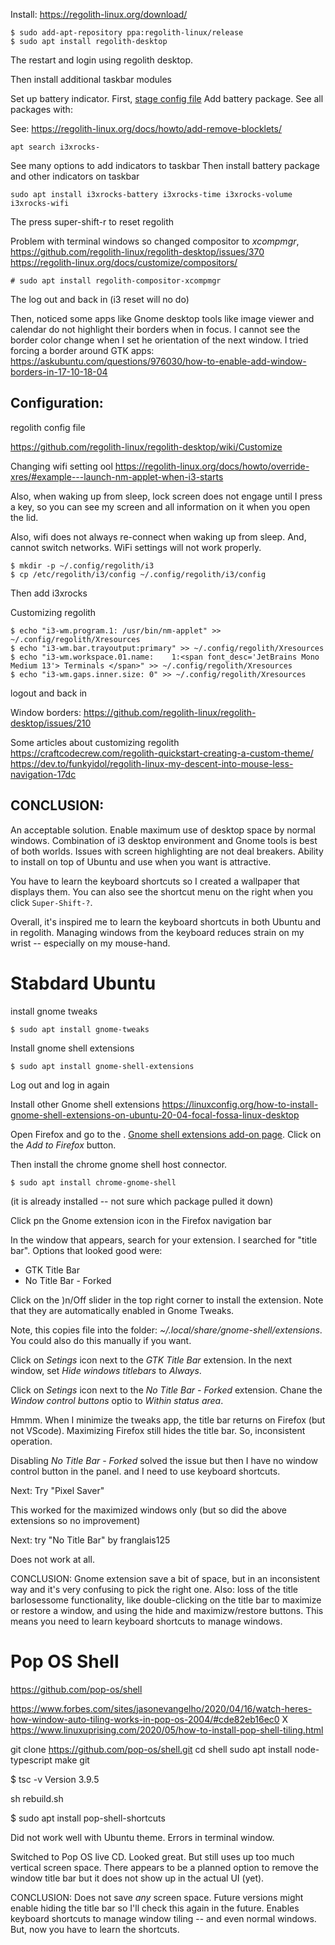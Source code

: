 Install:
https://regolith-linux.org/download/

```
$ sudo add-apt-repository ppa:regolith-linux/release
$ sudo apt install regolith-desktop
```

The restart and login using regolith desktop.




Then install additional taskbar modules

Set up battery indicator. First, [stage config file](https://regolith-linux.org/docs/howto/stage-configs/)
Add battery package. See all packages with:

See: https://regolith-linux.org/docs/howto/add-remove-blocklets/

```
apt search i3xrocks-
```

See many options to add indicators to taskbar
Then install battery package and other indicators on taskbar

```
sudo apt install i3xrocks-battery i3xrocks-time i3xrocks-volume
i3xrocks-wifi
```

The press super-shift-r to reset regolith



Problem with terminal windows so changed compositor to *xcompmgr*,
https://github.com/regolith-linux/regolith-desktop/issues/370
https://regolith-linux.org/docs/customize/compositors/

```
# sudo apt install regolith-compositor-xcompmgr
```

The log out and back in (i3 reset will no do)

Then, noticed some apps like Gnome desktop tools like image viewer and calendar do not highlight their borders when in focus. I cannot see the border color change when I set he orientation of the next window. 
I tried forcing a border around GTK apps:
https://askubuntu.com/questions/976030/how-to-enable-add-window-borders-in-17-10-18-04



Configuration:
-------------
regolith config file

https://github.com/regolith-linux/regolith-desktop/wiki/Customize


Changing wifi setting ool
https://regolith-linux.org/docs/howto/override-xres/#example---launch-nm-applet-when-i3-starts

Also, when waking up from sleep, lock screen does not engage until I press a key, so you can see my screen and all information on it when you open the lid.

Also, wifi does not always re-connect when waking up from sleep. And, cannot switch networks. WiFi settings will not work properly.





```
$ mkdir -p ~/.config/regolith/i3
$ cp /etc/regolith/i3/config ~/.config/regolith/i3/config
```

Then add i3xrocks



Customizing regolith

```
$ echo "i3-wm.program.1: /usr/bin/nm-applet" >> ~/.config/regolith/Xresources
$ echo "i3-wm.bar.trayoutput:primary" >> ~/.config/regolith/Xresources
$ echo "i3-wm.workspace.01.name:    1:<span font_desc='JetBrains Mono Medium 13'> Terminals </span>" >> ~/.config/regolith/Xresources
$ echo "i3-wm.gaps.inner.size: 0" >> ~/.config/regolith/Xresources
```
 logout and back in


Window borders:  https://github.com/regolith-linux/regolith-desktop/issues/210


Some articles about customizing regolith
https://craftcodecrew.com/regolith-quickstart-creating-a-custom-theme/
https://dev.to/funkyidol/regolith-linux-my-descent-into-mouse-less-navigation-17dc


## CONCLUSION:

An acceptable solution. Enable maximum use of desktop space by normal windows.  Combination of i3 desktop environment and Gnome tools is best of both worlds. Issues with screen highlighting are not deal breakers. Ability to install on top of Ubuntu and use when you want is attractive.

You have to learn the keyboard shortcuts so I created a wallpaper that displays them. You can also see the shortcut menu on the right when you click `Super-Shift-?`.

Overall, it's inspired me to learn the keyboard shortcuts in both Ubuntu and in regolith. Managing windows from the keyboard reduces strain on my wrist -- especially on my mouse-hand.


# Stabdard Ubuntu

install gnome tweaks

```
$ sudo apt install gnome-tweaks
```

Install gnome shell extensions

```
$ sudo apt install gnome-shell-extensions
```

Log out and log in again

Install other Gnome shell extensions
https://linuxconfig.org/how-to-install-gnome-shell-extensions-on-ubuntu-20-04-focal-fossa-linux-desktop

Open Firefox and go to the . [Gnome shell extensions add-on page](https://addons.mozilla.org/en-US/firefox/addon/gnome-shell-integration/). Click on the *Add to Firefox* button.


Then install the chrome gnome shell host connector.
```
$ sudo apt install chrome-gnome-shell
```

(it is already installed -- not sure which package pulled it down)

Click pn the Gnome extension icon in the Firefox navigation bar

In the window that appears, search for your extension. I searched for "title bar". Options that looked good were:

* GTK Title Bar
* No Title Bar - Forked 

Click on the )n/Off slider in the top right corner to install the extension. Note that they are automatically enabled in Gnome Tweaks.

Note, this copies file into the folder: *~/.local/share/gnome-shell/extensions*. You could also do this manually if you want.

Click on *Setings* icon next to the *GTK Title Bar* extension. In the next window, set *Hide windows titlebars* to *Always*.

Click on *Setings* icon next to the *No Title Bar - Forked* extension.  Chane the *Window control buttons* optio to *Within status area*.

Hmmm. When I minimize the tweaks app, the title bar returns on Firefox (but not VScode). Maximizing Firefox still hides the title bar. So, inconsistent operation.

Disabling *No Title Bar - Forked* solved the issue but then I have no window control button in the panel. and I need to use keyboard shortcuts.


Next: Try "Pixel Saver"

This worked for the maximized windows only (but so did the above extensions so no improvement)

Next: try "No Title Bar" by franglais125

Does not work at all.

CONCLUSION: Gnome extension save a bit of space, but in an inconsistent way and it's very confusing to pick the right one.
Also: loss of the title barlosessome functionality, like double-clicking on the title bar to maximize or restore a window, and using the hide and maximizw/restore buttons. This means you need to learn keyboard shortcuts to manage windows. 




# Pop OS Shell

https://github.com/pop-os/shell

https://www.forbes.com/sites/jasonevangelho/2020/04/16/watch-heres-how-window-auto-tiling-works-in-pop-os-2004/#cde82eb16ec0
X
https://www.linuxuprising.com/2020/05/how-to-install-pop-shell-tiling.html

git clone https://github.com/pop-os/shell.git
cd shell
sudo apt install node-typescript make git

$ tsc -v
Version 3.9.5

sh rebuild.sh

$ sudo apt install pop-shell-shortcuts

Did not work well with Ubuntu theme. Errors in terminal window. 

Switched to Pop OS live CD. Looked great. But still uses up too much vertical screen space. There appears to be a planned option to remove the window title bar but it does not show up in the actual UI (yet).

CONCLUSION: Does not save *any* screen space. Future versions might enable hiding the title bar so I'll check this again in the future. Enables keyboard shortcuts to manage window tiling -- and even normal windows. But, now you have to learn the shortcuts.